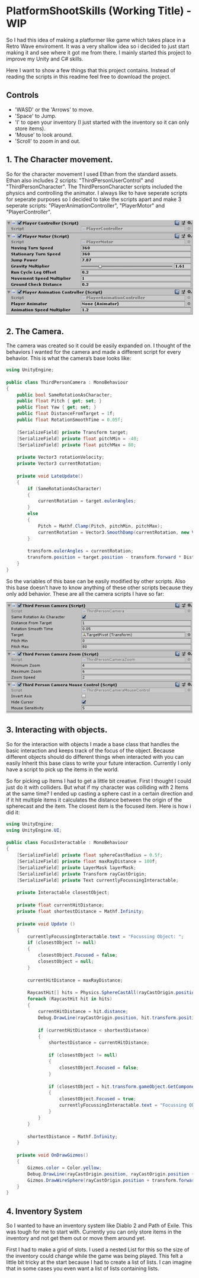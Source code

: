 # PlatformShootSkills (Working Title) - WIP

So I had this idea of making a platformer like game which takes place in a Retro Wave enviroment. It was a very shallow idea so i decided to just start making it and see where it got me from there. I mainly started this project to improve my Unity and C# skills.

Here I want to show a few things that this project contains. Instead of reading the scripts in this readme feel free to download the project.

## Controls
* 'WASD' or the 'Arrows' to move.
* 'Space' to Jump.
* 'I' to open your inventory (I just started with the inventory so it can only store items).
* 'Mouse' to look around.
* 'Scroll' to zoom in and out.

## 1. The Character movement.
So for the character movement I used Ethan from the standard assets. Ethan also includes 2 scripts: "ThirdPersonUserControl" and "ThirdPersonCharacter". The ThirdPersonCharacter scripts included the physics and controlling the animator. I always like to have seperate scripts for seperate purposes so I decided to take the scripts apart and make 3 seperate scripts: "PlayerAnimationController", "PlayerMotor" and "PlayerController". 

![Player Scripts](/Images/Character.PNG)

## 2. The Camera.
The camera was created so it could be easily expanded on. I thought of the behaviors I wanted for the camera and made a different script for every behavior. This is what the camera’s base looks like: 

```C#
using UnityEngine;

public class ThirdPersonCamera : MonoBehaviour
{
    public bool SameRotationAsCharacter;
    public float Pitch { get; set; }
    public float Yaw { get; set; }
    public float DistanceFromTarget = 1f;
    public float RotationSmoothTime = 0.05f;

    [SerializeField] private Transform target;
    [SerializeField] private float pitchMin = -40;
    [SerializeField] private float pitchMax = 80;

    private Vector3 rotationVelocity;
    private Vector3 currentRotation;

    private void LateUpdate()
    {
        if (SameRotationAsCharacter)
        {
            currentRotation = target.eulerAngles;
        }
        else
        {
            Pitch = Mathf.Clamp(Pitch, pitchMin, pitchMax);
            currentRotation = Vector3.SmoothDamp(currentRotation, new Vector3(Pitch, Yaw), ref rotationVelocity, RotationSmoothTime);
        }

        transform.eulerAngles = currentRotation;
        transform.position = target.position - transform.forward * DistanceFromTarget;
    }
}
```

So the variables of this base can be easily modified by other scripts. Also this base doesn’t have to know anything of these other scripts because they only add behavior. These are all the camera scripts I have so far:

![Camera Scripts](/Images/Camera.PNG)

## 3. Interacting with objects.
So for the interaction with objects I made a base class that handles the basic interaction and keeps track of the focus of the object. Because different objects should do different things when interacted with you can easily Inherit this base class to write your future interaction. Currently I only have a script to pick up the items in the world. 

So for picking up Items I had to get a little bit creative. First I thought I could just do it with colliders. But what if my character was colliding with 2 Items at the same time? I ended up casting a sphere cast in a certain direction and if it hit multiple items it calculates the distance between the origin of the spherecast and the item. The closest item is the focused item. Here is how i did it:

```C#
using UnityEngine;
using UnityEngine.UI;

public class FocusInteractable : MonoBehaviour
{
    [SerializeField] private float sphereCastRadius = 0.5f;
    [SerializeField] private float maxRayDistance = 100f;
    [SerializeField] private LayerMask layerMask;
    [SerializeField] private Transform rayCastOrigin;
    [SerializeField] private Text currentlyFocussingInteractable;

    private Interactable closestObject;

    private float currentHitDistance;
    private float shortestDistance = Mathf.Infinity;

    private void Update ()
    {
        currentlyFocussingInteractable.text = "Focussing Object: ";
        if (closestObject != null)
        {
            closestObject.Focused = false;
            closestObject = null;
        }

        currentHitDistance = maxRayDistance;

        RaycastHit[] hits = Physics.SphereCastAll(rayCastOrigin.position, sphereCastRadius, transform.forward, maxRayDistance, layerMask);  
        foreach (RaycastHit hit in hits)
        {
            currentHitDistance = hit.distance;
            Debug.DrawLine(rayCastOrigin.position, hit.transform.position, Color.red);

            if (currentHitDistance < shortestDistance)
            {
                shortestDistance = currentHitDistance;

                if (closestObject != null)
                {
                    closestObject.Focused = false;
                }

                if (closestObject = hit.transform.gameObject.GetComponent<Interactable>())
                {
                    closestObject.Focused = true;
                    currentlyFocussingInteractable.text = "Focussing Object: " + closestObject.name;
                }
            }
        }

        shortestDistance = Mathf.Infinity;
    }

    private void OnDrawGizmos()
    {
        Gizmos.color = Color.yellow;
        Debug.DrawLine(rayCastOrigin.position, rayCastOrigin.position + transform.forward * currentHitDistance);
        Gizmos.DrawWireSphere(rayCastOrigin.position + transform.forward * currentHitDistance, sphereCastRadius);
    }
}
```

## 4. Inventory System
So I wanted to have an inventory system like Diablo 2 and Path of Exile. This was tough for me to start with. Currently you can only store items in the inventory and not get them out or move them around yet.

First I had to make a grid of slots. I used a nested List for this so the size of the inventory could change while the game was being played. This felt a little bit tricky at the start because I had to create a list of lists. I can imagine that in some cases you even want a list of lists containing lists. 



